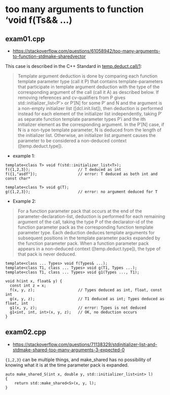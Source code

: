 
# too many arguments to function ‘void f(Ts&& ...)

## exam01.cpp
* https://stackoverflow.com/questions/61058942/too-many-arguments-to-function-stdmake-sharedvector

This case is described in the C++ Standard in [temp.deduct.call/1](http://eel.is/c++draft/temp.deduct.call#1):

> Template argument deduction is done by comparing each function template parameter type (call it P) that contains template-parameters that participate in template argument deduction with the type of the corresponding argument of the call (call it A) as described below. If removing references and cv-qualifiers from P gives std::initializer_list<P′> or P′[N] for some P′ and N and the argument is a non-empty initializer list ([dcl.init.list]), then deduction is performed instead for each element of the initializer list independently, taking P′ as separate function template parameter types P′i and the ith initializer element as the corresponding argument. In the P′[N] case, if N is a non-type template parameter, N is deduced from the length of the initializer list. Otherwise, an initializer list argument causes the parameter to be considered a non-deduced context ([temp.deduct.type]).

* example 1:
```
template<class T> void f(std::initializer_list<T>);
f({1,2,3});                     // T deduced as int
f({1,"asdf"});                  // error: T deduced as both int and const char*

template<class T> void g(T);
g({1,2,3});                     // error: no argument deduced for T

```

* Example 2:

> For a function parameter pack that occurs at the end of the parameter-declaration-list, deduction is performed for each remaining argument of the call, taking the type P of the declarator-id of the function parameter pack as the corresponding function template parameter type. Each deduction deduces template arguments for subsequent positions in the template parameter packs expanded by the function parameter pack. When a function parameter pack appears in a non-deduced context ([temp.deduct.type]), the type of that pack is never deduced.
```
template<class ... Types> void f(Types& ...);
template<class T1, class ... Types> void g(T1, Types ...);
template<class T1, class ... Types> void g1(Types ..., T1);

void h(int x, float& y) {
  const int z = x;
  f(x, y, z);                   // Types deduced as int, float, const int
  g(x, y, z);                   // T1 deduced as int; Types deduced as float, int
  g1(x, y, z);                  // error: Types is not deduced
  g1<int, int, int>(x, y, z);   // OK, no deduction occurs
}
```


## exam02.cpp 
* https://stackoverflow.com/questions/71138329/stdinitializer-list-and-stdmake-shared-too-many-arguments-3-expected-0

`{1,2,3}` can be multiple things, and make_shared has no possibility of knowing what it is at the time parameter pack is expanded.
```
auto make_shared_S(int x, double y, std::initializer_list<int> l)
{
    return std::make_shared<S>(x, y, l);
}
```


